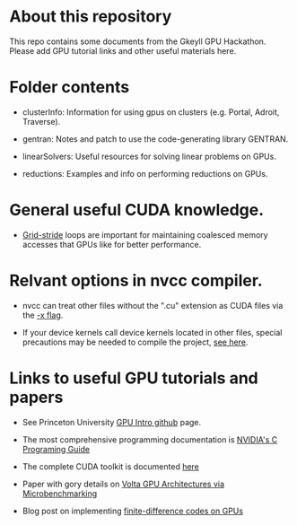 # About this repository

This repo contains some documents from the Gkeyll GPU
Hackathon. Please add GPU tutorial links and other useful materials
here.

# Folder contents

- clusterInfo: Information for using gpus on clusters (e.g. Portal, Adroit, Traverse).

- gentran: Notes and patch to use the code-generating library GENTRAN.

- linearSolvers: Useful resources for solving linear problems on GPUs.

- reductions: Examples and info on performing reductions on GPUs.

# General useful CUDA knowledge.

- [Grid-stride](https://devblogs.nvidia.com/cuda-pro-tip-write-flexible-kernels-grid-stride-loops/)
  loops are important for maintaining coalesced memory accesses
  that GPUs like for better performance.

# Relvant options in nvcc compiler.

- nvcc can treat other files without the ".cu" extension as CUDA files
  via the [-x flag](https://docs.nvidia.com/cuda/cuda-compiler-driver-nvcc/index.html#options-for-altering-compiler-linker-behavior-x).

- If your device kernels call device kernels located in other files,
  special precautions may be needed to compile the project, [see here](https://devblogs.nvidia.com/separate-compilation-linking-cuda-device-code/).

# Links to useful GPU tutorials and papers

- See Princeton University [GPU Intro
  github](https://github.com/PrincetonUniversity/gpu_programming_intro)
  page.

- The most comprehensive programming documentation is [NVIDIA's C
  Programing
  Guide](https://docs.nvidia.com/cuda/cuda-c-programming-guide/index.html)

- The complete CUDA toolkit is documented [here](https://docs.nvidia.com/cuda/index.html)

- Paper with gory details on [Volta GPU Architectures via
  Microbenchmarking](https://arxiv.org/pdf/1804.06826.pdf)

- Blog post on implementing [finite-difference codes on
  GPUs](https://devblogs.nvidia.com/finite-difference-methods-cuda-cc-part-1/)


